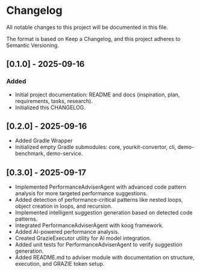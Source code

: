 # Changelog

All notable changes to this project will be documented in this file.

The format is based on Keep a Changelog, and this project adheres to Semantic Versioning.

## [0.1.0] - 2025-09-16
### Added
- Initial project documentation: README and docs (inspiration, plan, requirements, tasks, research).
- Initialized this CHANGELOG.

## [0.2.0] - 2025-09-16
- Added Gradle Wrapper
- Initialized empty Gradle submodules: core, yourkit-convertor, cli, demo-benchmark, demo-service.

## [0.3.0] - 2025-09-17
- Implemented PerformanceAdviserAgent with advanced code pattern analysis for more targeted performance suggestions.
- Added detection of performance-critical patterns like nested loops, object creation in loops, and recursion.
- Implemented intelligent suggestion generation based on detected code patterns.
- Integrated PerformanceAdviserAgent with koog framework.
- Added AI-powered performance analysis.
- Created GrazieExecutor utility for AI model integration.
- Added unit tests for PerformanceAdviserAgent to verify suggestion generation.
- Added README.md to adviser module with documentation on structure, execution, and GRAZIE token setup.
